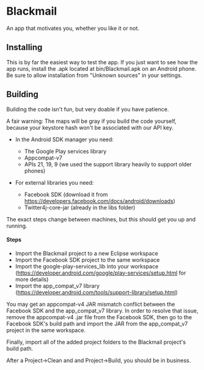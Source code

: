 Blackmail
=========

An app that motivates you, whether you like it or not.

Installing
----------
This is by far the easiest way to test the app.
If you just want to see how the app runs, install the .apk located at bin/Blackmail.apk on an Android phone. Be sure to allow installation from "Unknown sources" in your settings.

Building
--------
Building the code isn't fun, but very doable if you have patience.

A fair warning: The maps will be gray if you build the code yourself, because your keystore hash won't be associated with our API key.

* In the Android SDK manager you need:
    *  The Google Play services library
    * Appcompat-v7
    * APIs 21, 19, 9 (we used the support library heavily to support older phones)

* For external libraries you need: 
    * Facebook SDK (download it from https://developers.facebook.com/docs/android/downloads)
    * Twitter4j-core-jar (already in the libs folder)

The exact steps change between machines, but this should get you up and running.

#### Steps 

* Import the Blackmail project to a new Eclipse workspace
* Import the Facebook SDK project to the same workspace
* Import the google-play-services_lib into your workspace (https://developer.android.com/google/play-services/setup.html for more details)
* Import the app_compat_v7 library (https://developer.android.com/tools/support-library/setup.html)

You may get an appcompat-v4 JAR mismatch conflict between the Facebook SDK and the app_compat_v7 library.
In order to resolve that issue, remove the appcompat-v4 .jar file from the Facebook SDK, then go to the Facebook SDK's build path and import the JAR from the app_compat_v7 project in the same workspace.

Finally, import all of the added project folders to the Blackmail project's build path.

After a Project->Clean and and Project->Build, you should be in business.




